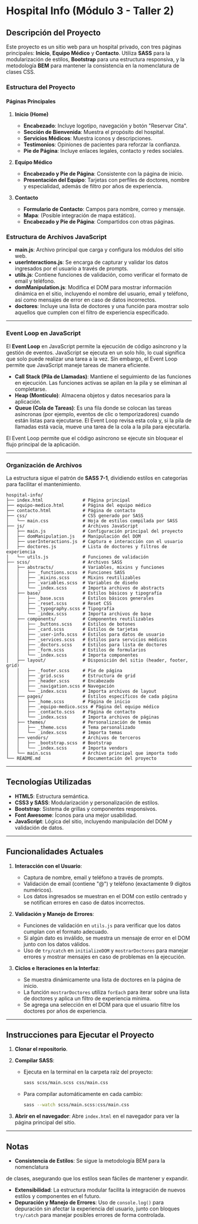 # Hospital Info (Módulo 3 - Taller 2)

## Descripción del Proyecto

Este proyecto es un sitio web para un hospital privado, con tres páginas principales: **Inicio**, **Equipo Médico** y **Contacto**. Utiliza **SASS** para la modularización de estilos, **Bootstrap** para una estructura responsiva, y la metodología **BEM** para mantener la consistencia en la nomenclatura de clases CSS.

### Estructura del Proyecto

#### Páginas Principales

1. **Inicio (Home)**
   - **Encabezado**: Incluye logotipo, navegación y botón "Reservar Cita".
   - **Sección de Bienvenida**: Muestra el propósito del hospital.
   - **Servicios Médicos**: Muestra íconos y descripciones.
   - **Testimonios**: Opiniones de pacientes para reforzar la confianza.
   - **Pie de Página**: Incluye enlaces legales, contacto y redes sociales.

2. **Equipo Médico**
   - **Encabezado y Pie de Página**: Consistente con la página de inicio.
   - **Presentación del Equipo**: Tarjetas con perfiles de doctores, nombre y especialidad, además de filtro por años de experiencia.

3. **Contacto**
   - **Formulario de Contacto**: Campos para nombre, correo y mensaje.
   - **Mapa**: (Posible integración de mapa estático).
   - **Encabezado y Pie de Página**: Compartidos con otras páginas.

### Estructura de Archivos JavaScript

- **main.js**: Archivo principal que carga y configura los módulos del sitio web.
- **userInteractions.js**: Se encarga de capturar y validar los datos ingresados por el usuario a través de prompts.
- **utils.js**: Contiene funciones de validación, como verificar el formato de email y teléfono.
- **domManipulation.js**: Modifica el DOM para mostrar información dinámica en el sitio, incluyendo el nombre del usuario, email y teléfono, así como mensajes de error en caso de datos incorrectos.
- **doctores**: Incluye una lista de doctores y una función para mostrar solo aquellos que cumplen con el filtro de experiencia especificado.

---

### Event Loop en JavaScript

El **Event Loop** en JavaScript permite la ejecución de código asíncrono y la gestión de eventos. JavaScript se ejecuta en un solo hilo, lo cual significa que solo puede realizar una tarea a la vez. Sin embargo, el Event Loop permite que JavaScript maneje tareas de manera eficiente.

- **Call Stack (Pila de Llamadas)**: Mantiene el seguimiento de las funciones en ejecución. Las funciones activas se apilan en la pila y se eliminan al completarse.
- **Heap (Montículo)**: Almacena objetos y datos necesarios para la aplicación.
- **Queue (Cola de Tareas)**: Es una fila donde se colocan las tareas asíncronas (por ejemplo, eventos de clic o temporizadores) cuando están listas para ejecutarse. El Event Loop revisa esta cola y, si la pila de llamadas está vacía, mueve una tarea de la cola a la pila para ejecutarla.

El Event Loop permite que el código asíncrono se ejecute sin bloquear el flujo principal de la aplicación.

---

### Organización de Archivos

La estructura sigue el patrón de **SASS 7-1**, dividiendo estilos en categorías para facilitar el mantenimiento.

```plaintext
hospital-info/
├── index.html               # Página principal
├── equipo-medico.html       # Página del equipo médico
├── contacto.html            # Página de contacto
├── css/                     # CSS generado por SASS
│   └── main.css             # Hoja de estilos compilada por SASS
├── js/                      # Archivos JavaScript
│   ├── main.js              # Configuración principal del proyecto
│   ├── domManipulation.js   # Manipulación del DOM
│   ├── userInteractions.js  # Captura e interacción con el usuario
│   ├── doctores.js          # Lista de doctores y filtros de experiencia
│   └── utils.js             # Funciones de validación
├── scss/                    # Archivos SASS
│   ├── abstracts/           # Variables, mixins y funciones
│   │   ├── _functions.scss  # Funciones SASS
│   │   ├── _mixins.scss     # Mixins reutilizables
│   │   ├── _variables.scss  # Variables de diseño
│   │   └── _index.scss      # Importa archivos de abstracts
│   ├── base/                # Estilos básicos y tipografía
│   │   ├── _base.scss       # Estilos básicos generales
│   │   ├── _reset.scss      # Reset CSS
│   │   ├── _typography.scss # Tipografía
│   │   └── _index.scss      # Importa archivos de base
│   ├── components/          # Componentes reutilizables
│   │   ├── _buttons.scss    # Estilos de botones
│   │   ├── _card.scss       # Estilos de tarjetas
│   │   ├── _user-info.scss  # Estilos para datos de usuario
│   │   ├── _services.scss   # Estilos para servicios médicos
│   │   ├── _doctors.scss    # Estilos para lista de doctores
│   │   ├── _form.scss       # Estilos de formularios
│   │   └── _index.scss      # Importa componentes
│   ├── layout/              # Disposición del sitio (header, footer, grid)
│   │   ├── _footer.scss     # Pie de página
│   │   ├── _grid.scss       # Estructura de grid
│   │   ├── _header.scss     # Encabezado
│   │   ├── _navigation.scss # Navegación
│   │   └── _index.scss      # Importa archivos de layout
│   ├── pages/               # Estilos específicos de cada página
│   │   ├── _home.scss       # Página de inicio
│   │   ├── _equipo-medico.scss # Página del equipo médico
│   │   ├── _contacto.scss   # Página de contacto
│   │   └── _index.scss      # Importa archivos de páginas
│   ├── themes/              # Personalización de temas
│   │   ├── _theme.scss      # Tema personalizado
│   │   └── _index.scss      # Importa temas
│   ├── vendors/             # Archivos de terceros
│   │   ├── _bootstrap.scss  # Bootstrap
│   │   └── _index.scss      # Importa vendors
│   └── main.scss            # Archivo principal que importa todo
└── README.md                # Documentación del proyecto
```

---

## Tecnologías Utilizadas

- **HTML5**: Estructura semántica.
- **CSS3 y SASS**: Modularización y personalización de estilos.
- **Bootstrap**: Sistema de grillas y componentes responsivos.
- **Font Awesome**: Íconos para una mejor usabilidad.
- **JavaScript**: Lógica del sitio, incluyendo manipulación del DOM y validación de datos.

---

## Funcionalidades Actuales

1. **Interacción con el Usuario**:
   - Captura de nombre, email y teléfono a través de prompts.
   - Validación de email (contiene "@") y teléfono (exactamente 9 dígitos numéricos).
   - Los datos ingresados se muestran en el DOM con estilo centrado y se notifican errores en caso de datos incorrectos.

2. **Validación y Manejo de Errores**:
   - Funciones de validación en `utils.js` para verificar que los datos cumplan con el formato adecuado.
   - Si algún dato es inválido, se muestra un mensaje de error en el DOM junto con los datos válidos.
   - Uso de `try/catch` en `initializeDOM` y `mostrarDoctores` para manejar errores y mostrar mensajes en caso de problemas en la ejecución.

3. **Ciclos e Iteraciones en la Interfaz**:
   - Se muestra dinámicamente una lista de doctores en la página de inicio.
   - La función `mostrarDoctores` utiliza `forEach` para iterar sobre una lista de doctores y aplica un filtro de experiencia mínima.
   - Se agrega una selección en el DOM para que el usuario filtre los doctores por años de experiencia.

---

## Instrucciones para Ejecutar el Proyecto

1. **Clonar el repositorio**.
2. **Compilar SASS**:
   - Ejecuta en la terminal en la carpeta raíz del proyecto:

     ```bash
     sass scss/main.scss css/main.css
     ```

   - Para compilar automáticamente en cada cambio:

     ```bash
     sass --watch scss/main.scss:css/main.css
     ```

3. **Abrir en el navegador**: Abre `index.html` en el navegador para ver la página principal del sitio.

---

## Notas

- **Consistencia de Estilos**: Se sigue la metodología BEM para la nomenclatura

 de clases, asegurando que los estilos sean fáciles de mantener y expandir.
- **Extensibilidad**: La estructura modular facilita la integración de nuevos estilos y componentes en el futuro.
- **Depuración y Manejo de Errores**: Uso de `console.log()` para depuración sin afectar la experiencia del usuario, junto con bloques `try/catch` para manejar posibles errores de forma controlada.

